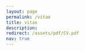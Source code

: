 ```yaml
---
layout: page
permalink: /vitae
title: vitae
description: 
redirect: /assets/pdf/CV.pdf
nav: true
---
```


